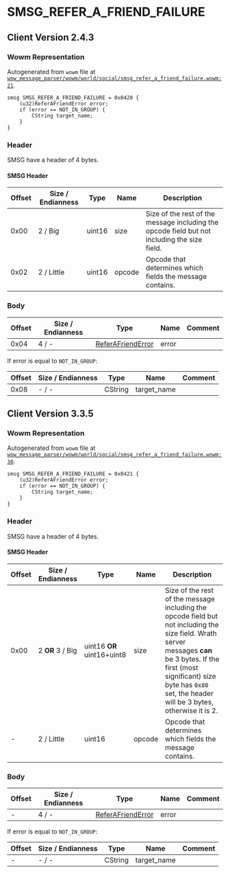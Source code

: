 # SMSG_REFER_A_FRIEND_FAILURE

## Client Version 2.4.3

### Wowm Representation

Autogenerated from `wowm` file at [`wow_message_parser/wowm/world/social/smsg_refer_a_friend_failure.wowm:21`](https://github.com/gtker/wow_messages/tree/main/wow_message_parser/wowm/world/social/smsg_refer_a_friend_failure.wowm#L21).
```rust,ignore
smsg SMSG_REFER_A_FRIEND_FAILURE = 0x0420 {
    (u32)ReferAFriendError error;
    if (error == NOT_IN_GROUP) {
        CString target_name;
    }
}
```
### Header

SMSG have a header of 4 bytes.

#### SMSG Header

| Offset | Size / Endianness | Type   | Name   | Description |
| ------ | ----------------- | ------ | ------ | ----------- |
| 0x00   | 2 / Big           | uint16 | size   | Size of the rest of the message including the opcode field but not including the size field.|
| 0x02   | 2 / Little        | uint16 | opcode | Opcode that determines which fields the message contains.|

### Body

| Offset | Size / Endianness | Type | Name | Comment |
| ------ | ----------------- | ---- | ---- | ------- |
| 0x04 | 4 / - | [ReferAFriendError](referafrienderror.md) | error |  |

If error is equal to `NOT_IN_GROUP`:

| Offset | Size / Endianness | Type | Name | Comment |
| ------ | ----------------- | ---- | ---- | ------- |
| 0x08 | - / - | CString | target_name |  |

## Client Version 3.3.5

### Wowm Representation

Autogenerated from `wowm` file at [`wow_message_parser/wowm/world/social/smsg_refer_a_friend_failure.wowm:30`](https://github.com/gtker/wow_messages/tree/main/wow_message_parser/wowm/world/social/smsg_refer_a_friend_failure.wowm#L30).
```rust,ignore
smsg SMSG_REFER_A_FRIEND_FAILURE = 0x0421 {
    (u32)ReferAFriendError error;
    if (error == NOT_IN_GROUP) {
        CString target_name;
    }
}
```
### Header

SMSG have a header of 4 bytes.

#### SMSG Header

| Offset | Size / Endianness | Type   | Name   | Description |
| ------ | ----------------- | ------ | ------ | ----------- |
| 0x00   | 2 **OR** 3 / Big           | uint16 **OR** uint16+uint8 | size | Size of the rest of the message including the opcode field but not including the size field. Wrath server messages **can** be 3 bytes. If the first (most significant) size byte has `0x80` set, the header will be 3 bytes, otherwise it is 2.|
| -      | 2 / Little| uint16 | opcode | Opcode that determines which fields the message contains. |

### Body

| Offset | Size / Endianness | Type | Name | Comment |
| ------ | ----------------- | ---- | ---- | ------- |
| - | 4 / - | [ReferAFriendError](referafrienderror.md) | error |  |

If error is equal to `NOT_IN_GROUP`:

| Offset | Size / Endianness | Type | Name | Comment |
| ------ | ----------------- | ---- | ---- | ------- |
| - | - / - | CString | target_name |  |

